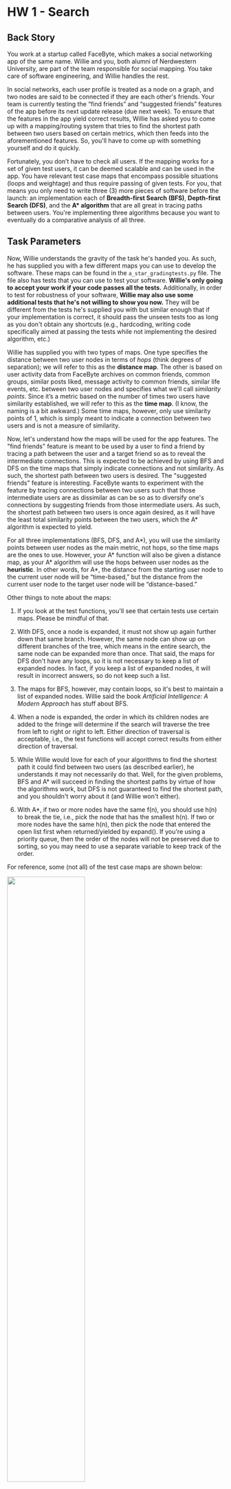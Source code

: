# HW 1 - Search

## Back Story

You work at a startup called FaceByte, which makes a social networking app of the same name. Willie and you, both alumni of Nerdwestern University, are part of the team responsible for social mapping. You take care of software engineering, and Willie handles the rest. 

In social networks, each user profile is treated as a node on a graph, and two nodes are said to be connected if they are each other's friends. Your team is currently testing the “find friends” and “suggested friends” features of the app before its next update release (due next week). To ensure that the features in the app yield correct results, Willie has asked you to come up with a mapping/routing system that tries to find the shortest path between two users based on certain metrics, which then feeds into the aforementioned features. So, you'll have to come up with something yourself and do it quickly. 

Fortunately, you don’t have to check all users. If the mapping works for a set of given test users, it can be deemed scalable and can be used in the app. You have relevant test case maps that encompass possible situations (loops and weightage) and thus require passing of given tests. For you, that means you only need to write three (3) more pieces of software before the launch: an implementation each of **Breadth-first Search (BFS)**, **Depth-first Search (DFS)**, and the **A\* algorithm** that are all great in tracing paths between users. You're implementing three algorithms because you want to eventually do a comparative analysis of all three.

## Task Parameters

Now, Willie understands the gravity of the task he's handed you. As such, he has supplied you with a few different maps you can use to develop the software. These maps can be found in the `a_star_gradingtests.py` file. The file also has tests that you can use to test your software. **Willie's only going to accept your work if your code passes all the tests.** Additionally, in order to test for robustness of your software, **Willie may also use some additional tests that he's not willing to show you now.** They will be different from the tests he's supplied you with but similar enough that if your implementation is correct, it should pass the unseen tests too as long as you don't obtain any shortcuts (e.g., hardcoding, writing code specifically aimed at passing the tests while not implementing the desired algorithm, etc.)

Willie has supplied you with two types of maps. One type specifies the distance between two user nodes in terms of *hops* (think degrees of separation); we will refer to this as the **distance map**. The other is based on user activity data from FaceByte archives on common friends, common groups, similar posts liked, message activity to common friends, similar life events, etc. between two user nodes and specifies what we'll call *similarity points*. Since it’s a metric based on the number of times two users have similarity established, we will refer to this as the **time map**. (I know, the naming is a bit awkward.) Some time maps, however, only use similarity points of 1, which is simply meant to indicate a connection between two users and is not a measure of similarity.

Now, let's understand how the maps will be used for the app features. The "find friends" feature is meant to be used by a user to find a friend by tracing a path between the user and a target friend so as to reveal the intermediate connections. This is expected to be achieved by using BFS and DFS on the time maps that simply indicate connections and not similarity. As such, the shortest path between two users is desired. The "suggested friends" feature is interesting. FaceByte wants to experiment with the feature by tracing connections between two users such that those intermediate users are as dissimilar as can be so as to diversify one's connections by suggesting friends from those intermediate users. As such, the shortest path between two  users is once again desired, as it will have the least total similarity points between the two users, which the A* algorithm is expected to yield.

For all three implementations (BFS, DFS, and A\*), you will use the similarity points between user nodes as the main metric, not hops, so the time maps are the ones to use. However, your A* function will also be given a distance map, as your A* algorithm will use the hops between user nodes as the **heuristic**. In other words, for A\*, the distance from the starting user node to the current user node will be “time-based,” but the distance from the current user node to the target user node will be “distance-based.”

Other things to note about the maps:

1. If you look at the test functions, you'll see that certain tests use certain maps. Please be mindful of that.

2. With DFS, once a node is expanded, it must not show up again further down that same branch. However, the same node can show up on different branches of the tree, which means in the entire search, the same node can be expanded more than once. That said, the maps for DFS don't have any loops, so it is not necessary to keep a list of expanded nodes. In fact, if you keep a list of expanded nodes, it will result in incorrect answers, so do not keep such a list.

3. The maps for BFS, however, may contain loops, so it's best to maintain a list of expanded nodes. Willie said the book *Artificial Intelligence: A Modern Approach*  has stuff about BFS.

4. When a node is expanded, the order in which its children nodes are added to the fringe will determine if the search will traverse the tree from left to right or right to left. Either direction of traversal is acceptable, i.e., the test functions will accept correct results from either direction of traversal.

5. While Willie would love for each of your algorithms to find the shortest path it could find between two users (as described earlier), he understands it may not necessarily do that. Well, for the given problems, BFS and A* will succeed in finding the shortest paths by virtue of how the algorithms work, but DFS is not guaranteed to find the shortest path, and you shouldn't worry about it (and Willie won't either).

6. With A*, if two or more nodes have the same f(n), you should use h(n) to break the tie, i.e., pick the node that has the smallest h(n). If two or more nodes have the same h(n), then pick the node that entered the open list first when returned/yielded by expand(). If you're using a priority queue, then the order of the nodes will not be preserved due to sorting, so you may need to use a separate variable to keep track of the order.

For reference, some (not all) of the test case maps are shown below:

<img src="time_map1.jpg" width="60%">

<img src="time_map2.jpg" width="60%">

<img src="time_map5.jpg" width="60%">

<img src="time_mapT.jpg" width="60%">

<img src="time_mapM.jpg" width="60%"> 

When passed to your A\* implementation, both the time map and the distance map are stored in the same format (a Python dictionary). Following is an example time map:

```python
Time_map = {

'John_Stevens':	{'John_Stevens':None,'John_Doe':4,'Kim_Lee':3,'Raj_Gupta':None,'Walter_Walker':1,'Alex_Robbinson':None,'Mariana_Cardoso':None},
'John_Doe':
{'John_Stevens':4,'John_Doe':None,'Kim_Lee':4,'Raj_Gupta':3,'Walter_Walker':None,'Alex_Robbinson':None,'Mariana_Cardoso':None},

'Kim_Lee':
{'John_Stevens':4,'John_Doe':4,'Kim_Lee':None,'Raj_Gupta':None,'Walter_Walker':None,'Alex_Robbinson':None,'Mariana_Cardoso':None},

'Raj_Gupta':
{'John_Stevens':None,'John_Doe':4,'Kim_Lee':None,'Raj_Gupta':None,'Walter_Walker':None,'Alex_Robbinson':None,'Mariana_Cardoso':2},

'Walter_Walker':
{'John_Stevens':1,'John_Doe':None,'Kim_Lee':None,'Raj_Gupta':None,'Walter_Walker':None,'Alex_Robbinson':1,'Mariana_Cardoso':None},

'Alex_Robbinson':
{'John_Stevens':None,'John_Doe':None,'Kim_Lee':None,'Raj_Gupta':None,'Walter_Walker':2,'Alex_Robbinson':None,'Mariana_Cardoso':5},

'Mariana_Cardoso':
{'John_Stevens':None,'John_Doe':None,'Kim_Lee':None,'Raj_Gupta':3,'Walter_Walker':None,'Alex_Robbinson':5,'Mariana_Cardoso':None}}
```

In this example, the similarity points between John Stevens and Kim Lee is `3`. `None` indicates that there is no similarity data between the two user nodes. It is also noteworthy that the similarity points established on the two sides of the same connecting path can be different. This is due to the difference in weightage of similarity points established due to more general events, likes, etc. in one direction versus personal events, likes, identity, etc. in other directions.

## Homework Deliverable

For this homework, you must implement all three (3) functions in `student_code.py`. Each function must return a path from user node `start` to user node `end`.

**The tests provided with this homework assume the use of Python 3. We recommend Python 3.6 or above.**

Note that:

* The result must be a list of strings. Each string contains _only_ the name of a user node. The order of the strings in the list denotes the order in which the user nodes are reached along the path;
* The result list should _begin_ with the name of the `start` user node and _terminate_ with the name of the `end` user node. (Thus, the connecting path from `A` to `A` is the list `[A]`).

Your `a_star_search` function must implement an A\* **graph** search algorithm, and it must use the `expand` function in `expand.py`. With the `expand` function, we can verify that the correct number of nodes are expanded. As a reminder, graph search algorithms do not expand nodes that have already been visited. 

Your BFS and DFS implementations will essentially be **tree** search algorithms operating on the graphs that the maps form. Right, the maps are graphs, but for BFS and DFS, you will implement tree searches on those graphs. Now, just because they are tree searches, it doesn't mean nodes already visited can be expanded -- they can for DFS (see #2 under Task Parameters), but it is incorrect behavior for BFS.

Furthermore, the Autograder to be used to test your code assumes that all of the code that is needed to properly grade your assignment submission is included in `student_code.py`. Please adhere to this constraint as you develop your code. 

Additionally, you should feel invited to use Python modules for your data structures, but you need to implement A\* yourself.
